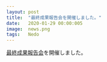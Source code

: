 ```yaml
---
layout: post
title:  "最終成果報告会を開催しました。"
date:   2020-01-29 00:00:005
image:  news.png
tags:   Nedo
---
```


[最終成果報告会](https://robo-marc.github.io/final_report)を開催しました。
